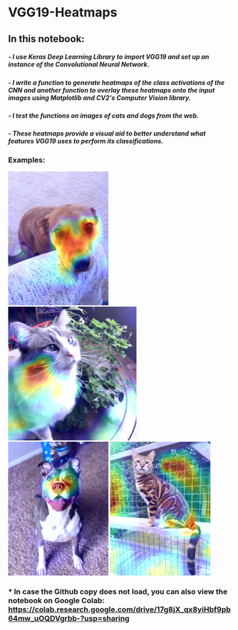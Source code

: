 # VGG19-Heatmaps
## In this notebook:
##### - I use Keras Deep Learning Library to import VGG19 and set up an instance of the Convolutional Neural Network.
##### - I write a function to generate heatmaps of the class activations of the CNN and another function to overlay these heatmaps onto the input images using Matplotlib and CV2's Computer Vision library.
##### - I test the functions on images of cats and dogs from the web.
##### - These heatmaps provide a visual aid to better understand what features VGG19 uses to perform its classifications.

### Examples:
<img src="./example-heatmaps/dog-heatmap-1.png"
	height="300px" />
<img src="./example-heatmaps/cat-heatmap-2.png"
	height="300px" />
	<img src="./example-heatmaps/dog-heatmap-2.png"
	height="300px" />
<img src="./example-heatmaps/cat-heatmap-1.png"
	height="300px" />

### * In case the Github copy does not load, you can also view the notebook on Google Colab: https://colab.research.google.com/drive/17g8jX_qx8yiHbf9pb64mw_uOQDVgrbb-?usp=sharing
